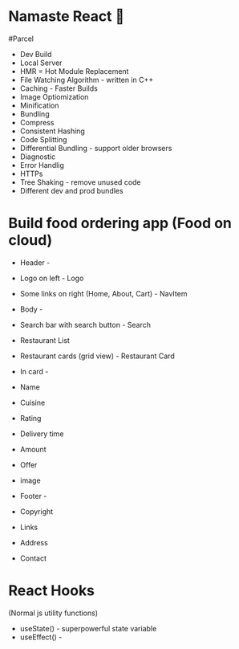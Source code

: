# Namaste React 🚀

#Parcel

- Dev Build
- Local Server
- HMR = Hot Module Replacement
- File Watching Algorithm - written in C++
- Caching - Faster Builds
- Image Optiomization
- Minification
- Bundling
- Compress
- Consistent Hashing
- Code Splitting
- Differential Bundling - support older browsers
- Diagnostic
- Error Handlig
- HTTPs
- Tree Shaking - remove unused code
- Different dev and prod bundles

# Build food ordering app (Food on cloud)

- Header -
- Logo on left - Logo
- Some links on right (Home, About, Cart) - NavItem

- Body -
- Search bar with search button - Search
- Restaurant List
- Restaurant cards (grid view) - Restaurant Card
- In card -
- Name
- Cuisine
- Rating
- Delivery time
- Amount
- Offer
- image

- Footer -
- Copyright
- Links
- Address
- Contact

# React Hooks

(Normal js utility functions)

- useState() - superpowerful state variable
- useEffect() -
